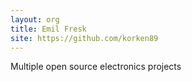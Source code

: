 ```yaml
---
layout: org
title: Emil Fresk
site: https://github.com/korken89
---
```

Multiple open source electronics projects